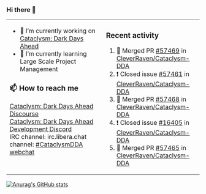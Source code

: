 ### Hi there 👋

<table><tr><td valign="top" width="50%">

- 🔭 I’m currently working on [Cataclysm: Dark Days Ahead](https://github.com/CleverRaven/Cataclysm-DDA)
- 🌱 I’m currently learning Large Scale Project Management

### 📫 How to reach me
[Cataclysm: Dark Days Ahead Discourse](https://discourse.cataclysmdda.org)  
[Cataclysm: Dark Days Ahead Development Discord](https://discord.gg/jFEc7Yp)  
IRC channel: irc.libera.chat channel: [#CataclysmDDA webchat](https://kiwiirc.com/nextclient/irc.libera.chat#CataclysmDDA)

</td><td valign="top" width="50%">

### Recent activity
<!--START_SECTION:activity-->
1. 🎉 Merged PR [#57469](https://github.com/CleverRaven/Cataclysm-DDA/pull/57469) in [CleverRaven/Cataclysm-DDA](https://github.com/CleverRaven/Cataclysm-DDA)
2. ❗️ Closed issue [#57461](https://github.com/CleverRaven/Cataclysm-DDA/issues/57461) in [CleverRaven/Cataclysm-DDA](https://github.com/CleverRaven/Cataclysm-DDA)
3. 🎉 Merged PR [#57468](https://github.com/CleverRaven/Cataclysm-DDA/pull/57468) in [CleverRaven/Cataclysm-DDA](https://github.com/CleverRaven/Cataclysm-DDA)
4. ❗️ Closed issue [#16405](https://github.com/CleverRaven/Cataclysm-DDA/issues/16405) in [CleverRaven/Cataclysm-DDA](https://github.com/CleverRaven/Cataclysm-DDA)
5. 🎉 Merged PR [#57465](https://github.com/CleverRaven/Cataclysm-DDA/pull/57465) in [CleverRaven/Cataclysm-DDA](https://github.com/CleverRaven/Cataclysm-DDA)
<!--END_SECTION:activity-->

</td></tr></table>

[![Anurag's GitHub stats](https://github-readme-stats.vercel.app/api?username=kevingranade)](https://github.com/anuraghazra/github-readme-stats)
